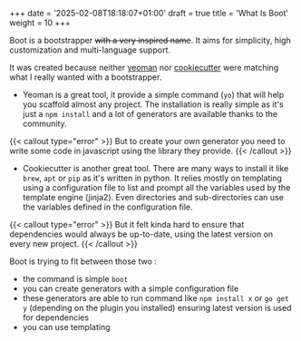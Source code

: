 +++
date = '2025-02-08T18:18:07+01:00'
draft = true
title = 'What Is Boot'
weight = 10
+++


Boot is a bootstrapper ~~with a very inspired name~~. It aims for simplicity, high customization and multi-language support.

It was created because neither [yeoman](https://yeoman.io/) nor [cookiecutter](https://www.cookiecutter.io/) were matching what I really wanted with a bootstrapper.

- Yeoman is a great tool, it provide a simple command (`yo`) that will help you scaffold almost any project.
The installation is really simple as it's just a `npm install` and a lot of generators are available thanks to the community.

{{< callout type="error" >}}
But to create your own generator you need to write some code in javascript using the library they provide.
{{< /callout >}}

- Cookiecutter is another great tool. There are many ways to install it like `brew`, `apt` or `pip` as it's written in python.
It relies mostly on templating using a configuration file to list and prompt all the variables used by the template engine (jinja2). Even directories and sub-directories can use the variables defined in the configuration file.

{{< callout type="error" >}}
But it felt kinda hard to ensure that dependencies would always be up-to-date, using the latest version on every new project.
{{< /callout >}}


Boot is trying to fit between those two :
- the command is simple `boot`
- you can create generators with a simple configuration file
- these generators are able to run command like `npm install x` or `go get y` (depending on the plugin you installed) ensuring latest version is used for dependencies 
- you can use templating

